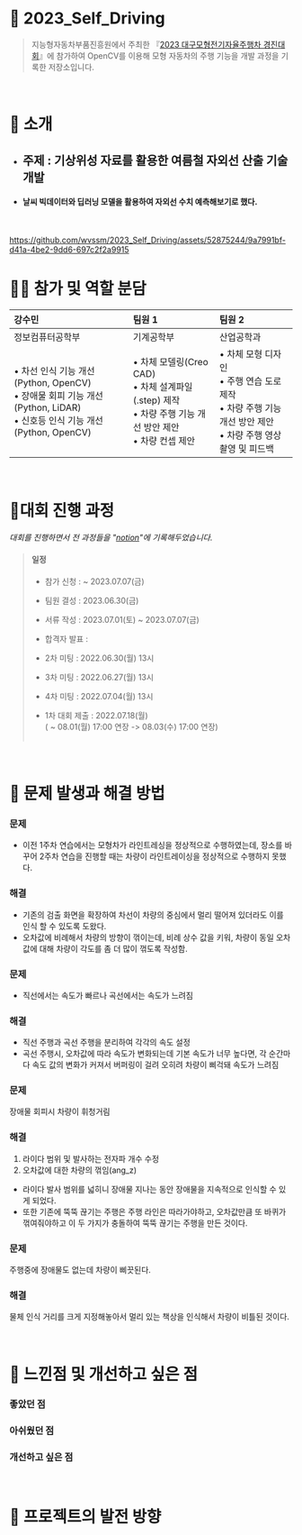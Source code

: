 # 🚗 2023_Self_Driving

> 지능형자동차부품진흥원에서 주최한 『[2023 대구모형전기자율주행차 경진대회](http://www.kiapi.or.kr/pages/board/view.php?board_sid=1&data_sid=723&page_num=2&skey=&sval=)』에 참가하여 OpenCV를 이용해 모형 자동차의 주행 기능을 개발 과정을 기록한 저장소입니다.
<br/>

# 👐 소개
- ## 주제 : 기상위성 자료를 활용한 여름철 자외선 산출 기술 개발
- #### 날씨 빅데이터와 딥러닝 모델을 활용하여 자외선 수치 예측해보기로 했다.

<br/>

https://github.com/wvssm/2023_Self_Driving/assets/52875244/9a7991bf-d41a-4be2-9dd6-697c2f2a9915



# 🧑‍💻 참가 및 역할 분담
|강수민|팀원 1|팀원 2|
|:-----|:-----|:-----|
|정보컴퓨터공학부|기계공학부|산업공학과|
|• 차선 인식 기능 개선 (Python, OpenCV)<br>• 장애물 회피 기능 개선 (Python, LiDAR)<br>• 신호등 인식 기능 개선 (Python, OpenCV)<br>| • 차체 모델링(Creo CAD)<br> • 차체 설계파일(.step) 제작<br> • 차량 주행 기능 개선 방안 제안<br> • 차량 컨셉 제안<br>| • 차체 모형 디자인<br> • 주행 연습 도로 제작<br> • 차량 주행 기능 개선 방안 제안<br> • 차량 주행 영상 촬영 및 피드백<br>|
<br/>

# 🚩대회 진행 과정
_대회를 진행하면서 전 과정들을 "[notion](https://www.notion.so/a315e332914c473eb5f45651a1346eea)"에 기록해두었습니다._
> #### 일정 
> - 참가 신청 : ~ 2023.07.07(금)
> - 팀원 결성 : 2023.06.30(금)
> - 서류 작성 : 2023.07.01(토) ~ 2023.07.07(금)
> - 합격자 발표 : 
> 
> - 2차 미팅 : 2022.06.30(월) 13시
> - 3차 미팅 : 2022.06.27(월) 13시
> - 4차 미팅 : 2022.07.04(월) 13시
> - 1차 대회 제출 : 2022.07.18(월) <br>
>   ( ~ 08.01(월) 17:00 연장 -> 08.03(수) 17:00 연장) <br><br>
<br/>

# 🚨 문제 발생과 해결 방법
### 문제
- 이전 1주차 연습에서는 모형차가 라인트레싱을 정상적으로 수행하였는데, 장소를 바꾸어 2주차 연습을 진행할 때는 차량이 라인트레이싱을 정상적으로 수행하지 못했다.
### 해결
- 기존의 검출 화면을 확장하여 차선이 차량의 중심에서 멀리 떨어져 있더라도 이를 인식 할 수 있도록 도왔다.
- 오차값에 비례해서 차량의 방향이 꺾이는데, 비례 상수 값을 키워, 차량이 동일 오차값에 대해 차량이 각도를 좀 더 많이 꺾도록 작성함. 
  
### 문제
- 직선에서는 속도가 빠르나 곡선에서는 속도가 느려짐
### 해결
- 직선 주행과 곡선 주행을 분리하여 각각의 속도 설정
- 곡선 주행시, 오차값에 따라 속도가 변화되는데 기본 속도가 너무 높다면, 각 순간마다 속도 값의 변화가 커져서 버퍼링이 걸려 오히려 차량이 삐걱돼 속도가 느려짐


### 문제
장애물 회피시 차량이 휘청거림
### 해결
1) 라이다 범위 및 발사하는 전자파 개수 수정
2) 오차값에 대한 차량의 꺾임(ang_z)
- 라이다 발사 범위를 넓히니 장애물 지나는 동안 장애물을 지속적으로 인식할 수 있게 되었다.
- 또한 기존에 뚝뚝 끊기는 주행은 주행 라인은 따라가야하고, 오차값만큼 또 바퀴가 꺾여줘야하고 이 두 가지가 충돌하여 뚝뚝 끊기는 주행을 만든 것이다.

### 문제
주행중에 장애물도 없는데 차량이 삐끗된다.

### 해결
물체 인식 거리를 크게 지정해놓아서 멀리 있는 책상을 인식해서 차량이 비틀된 것이다.



<br/>


# 🤔 느낀점 및 개선하고 싶은 점
### 좋았던 점
### 아쉬웠던 점
### 개선하고 싶은 점
<br/>

# 🎯 프로젝트의 발전 방향
<br/>
